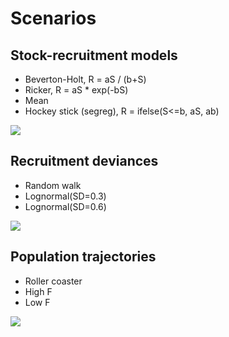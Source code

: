 # Scenarios

## Stock-recruitment models

- Beverton-Holt, R = aS / (b+S)
- Ricker, R = aS \* exp(-bS)
- Mean
- Hockey stick (segreg), R = ifelse(S<=b, aS, ab)

![](png/srm.png)

## Recruitment deviances

- Random walk
- Lognormal(SD=0.3)
- Lognormal(SD=0.6)

![](png/devs.png)

## Population trajectories

- Roller coaster
- High F
- Low F

![](png/traj.png)
